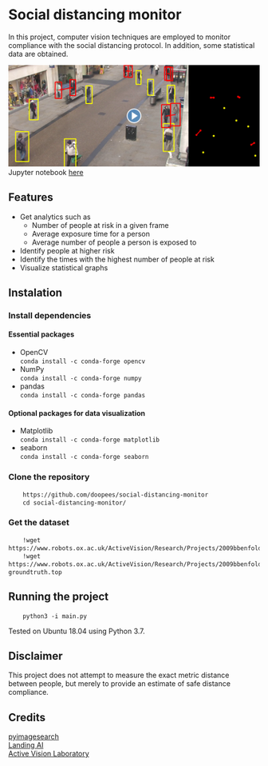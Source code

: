 # Social distancing monitor
In this project, computer vision techniques are employed to monitor compliance with the social distancing protocol. In addition, some statistical data are obtained.

[![Demonstration](/media/video.png)](https://www.youtube.com/watch?v=pm3YnYfA7as)
Jupyter notebook [here](https://colab.research.google.com/github/doopees/social-distancing-monitor/blob/main/notebook/social_distancing_monitor.ipynb)

## Features
* Get analytics such as
    - Number of people at risk in a given frame
    - Average exposure time for a person
    - Average number of people a person is exposed to
* Identify people at higher risk
* Identify the times with the highest number of people at risk
* Visualize statistical graphs

## Instalation

### Install dependencies
#### Essential packages
* OpenCV\
        `conda install -c conda-forge opencv`
* NumPy\
        `conda install -c conda-forge numpy`
* pandas\
        `conda install -c conda-forge pandas`
#### Optional packages for data visualization
* Matplotlib\
        `conda install -c conda-forge matplotlib`
* seaborn\
        `conda install -c conda-forge seaborn`

### Clone the repository
        https://github.com/doopees/social-distancing-monitor
        cd social-distancing-monitor/

### Get the dataset
        !wget https://www.robots.ox.ac.uk/ActiveVision/Research/Projects/2009bbenfold_headpose/Datasets/TownCentreXVID.avi
        !wget https://www.robots.ox.ac.uk/ActiveVision/Research/Projects/2009bbenfold_headpose/Datasets/TownCentre-groundtruth.top

## Running the project
        python3 -i main.py
Tested on Ubuntu 18.04 using Python 3.7.

## Disclaimer
This project does not attempt to measure the exact metric distance between people, but merely to provide an estimate of safe distance compliance.

## Credits
[pyimagesearch](https://www.pyimagesearch.com/2017/02/06/faster-video-file-fps-with-cv2-videocapture-and-opencv/)\
[Landing AI](https://landing.ai/landing-ai-creates-an-ai-tool-to-help-customers-monitor-social-distancing-in-the-workplace/)\
[Active Vision Laboratory](https://www.robots.ox.ac.uk/ActiveVision/Research/Projects/2009bbenfold_headpose/project.html)
